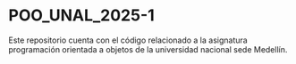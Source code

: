 # POO_UNAL_2025-1
Este repositorio cuenta con el código relacionado a la asignatura programación orientada a objetos de la universidad nacional sede Medellín.
